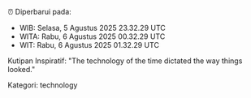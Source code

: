 ⏰ Diperbarui pada:
- WIB: Selasa, 5 Agustus 2025 23.32.29 UTC
- WITA: Rabu, 6 Agustus 2025 00.32.29 UTC
- WIT: Rabu, 6 Agustus 2025 01.32.29 UTC

Kutipan Inspiratif:
"The technology of the time dictated the way things looked."


Kategori: technology

